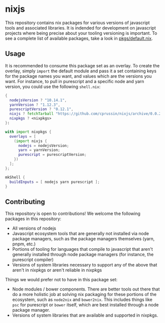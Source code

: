 # nixjs

This repository contains nix packages for various versions of javascript tools
and associated libraries.  It is indended for development on javascript projects
where being precise about your tooling versioning is important.  To see a
complete list of available packages, take a look in
[pkgs/default.nix](pkgs/default.nix).

## Usage

It is recommended to consume this package set as an overlay.  To create the
overlay, simply `import` the default module and pass it a set containing keys
for the package names you want, and values which are the versions you want.  For
instance, to pull in purescript and a specific node and yarn version, you could
use the following `shell.nix`:

```nix
{
  nodejsVersion ? "10.14.1",
  yarnVersion ? "1.12.3",
  purescriptVersion ? "0.12.1",
  nixjs ? fetchTarball "https://github.com/cprussin/nixjs/archive/0.0.2.tar.gz",
  nixpkgs ? <nixpkgs>
}:

with import nixpkgs {
  overlays = [
    (import nixjs {
      nodejs = nodejsVersion;
      yarn = yarnVersion;
      purescript = purescriptVersion;
    })
  ];
};

mkShell {
  buildInputs = [ nodejs yarn purescript ];
}
```

## Contributing

This repository is open to contributions!  We welcome the following packages in
this repository:

- All versions of nodejs
- Javascript ecosystem tools that are generally not installed via node package
  managers, such as the package managers themselves (yarn, pnpm, etc.)
- Portions of tooling for languages that compile to javascript that aren't
  generally installed through node package managers (for instance, the
  purescript compiler)
- Versions of system libraries necessary to support any of the above that aren't
  in nixpkgs or aren't reliable in nixpkgs

Things we would prefer not to have in this package set:

- Node modules / bower components.  There are better tools out there that do a
  more holistic job at solving nix packaging for these portions of the
  ecosystem, such as `node2nix` and `bower2nix`.  This includes things like
  `psc` for purescript or `bower` itself, which are best installed through a
  node package manager.
- Versions of system libraries that are available and supported in nixpkgs.
